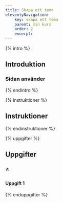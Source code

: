 ```yaml
---
title: Skapa ett tema
eleventyNavigation:
    key: skapa ett tema
    parent: min kurs
    order: 2
    excerpt: 
---
```

{% intro %}

## Introduktion

### Sidan använder

{% endintro %}

{% instruktioner %}

## Instruktioner

{% endinstruktioner %}

{% uppgifter %}

## Uppgifter
### ⭐
#### Uppgift 1



{% enduppgifter %}